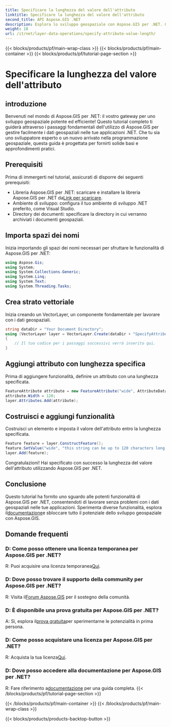 ```yaml
---
title: Specificare la lunghezza del valore dell'attributo
linktitle: Specificare la lunghezza del valore dell'attributo
second_title: API Aspose.GIS .NET
description: Esplora lo sviluppo geospaziale con Aspose.GIS per .NET. Gestisci e manipola facilmente i dati spaziali nelle tue applicazioni .NET.
weight: 18
url: /it/net/layer-data-operations/specify-attribute-value-length/
---
```


{{< blocks/products/pf/main-wrap-class >}}
{{< blocks/products/pf/main-container >}}
{{< blocks/products/pf/tutorial-page-section >}}

# Specificare la lunghezza del valore dell'attributo

## introduzione
Benvenuti nel mondo di Aspose.GIS per .NET: il vostro gateway per uno sviluppo geospaziale potente ed efficiente! Questo tutorial completo ti guiderà attraverso i passaggi fondamentali dell'utilizzo di Aspose.GIS per gestire facilmente i dati geospaziali nelle tue applicazioni .NET. Che tu sia uno sviluppatore esperto o un nuovo arrivato nella programmazione geospaziale, questa guida è progettata per fornirti solide basi e approfondimenti pratici.
## Prerequisiti
Prima di immergerti nel tutorial, assicurati di disporre dei seguenti prerequisiti:
-  Libreria Aspose.GIS per .NET: scaricare e installare la libreria Aspose.GIS per .NET da[Link per scaricare](https://releases.aspose.com/gis/net/).
- Ambiente di sviluppo: configura il tuo ambiente di sviluppo .NET preferito, come Visual Studio.
- Directory dei documenti: specificare la directory in cui verranno archiviati i documenti geospaziali.
## Importa spazi dei nomi
Inizia importando gli spazi dei nomi necessari per sfruttare le funzionalità di Aspose.GIS per .NET:
```csharp
using Aspose.Gis;
using System;
using System.Collections.Generic;
using System.Linq;
using System.Text;
using System.Threading.Tasks;
```
## Crea strato vettoriale
Inizia creando un VectorLayer, un componente fondamentale per lavorare con i dati geospaziali.
```csharp
string dataDir = "Your Document Directory";
using (VectorLayer layer = VectorLayer.Create(dataDir + "SpecifyAttributeValueLength_out.shp", Drivers.Shapefile))
{
    // Il tuo codice per i passaggi successivi verrà inserito qui.
}
```
## Aggiungi attributo con lunghezza specifica
Prima di aggiungere funzionalità, definire un attributo con una lunghezza specificata.
```csharp
FeatureAttribute attribute = new FeatureAttribute("wide", AttributeDataType.String);
attribute.Width = 120;
layer.Attributes.Add(attribute);
```
## Costruisci e aggiungi funzionalità
Costruisci un elemento e imposta il valore dell'attributo entro la lunghezza specificata.
```csharp
Feature feature = layer.ConstructFeature();
feature.SetValue("wide", "this string can be up to 120 characters long now.");
layer.Add(feature);
```
Congratulazioni! Hai specificato con successo la lunghezza del valore dell'attributo utilizzando Aspose.GIS per .NET.
## Conclusione
 Questo tutorial ha fornito uno sguardo alle potenti funzionalità di Aspose.GIS per .NET, consentendoti di lavorare senza problemi con i dati geospaziali nelle tue applicazioni. Sperimenta diverse funzionalità, esplora il[documentazione](https://reference.aspose.com/gis/net/)e sbloccare tutto il potenziale dello sviluppo geospaziale con Aspose.GIS.
## Domande frequenti
### D: Come posso ottenere una licenza temporanea per Aspose.GIS per .NET?
 R: Puoi acquisire una licenza temporanea[Qui](https://purchase.aspose.com/temporary-license/).
### D: Dove posso trovare il supporto della community per Aspose.GIS per .NET?
 R: Visita il[Forum Aspose.GIS](https://forum.aspose.com/c/gis/33) per il sostegno della comunità.
### D: È disponibile una prova gratuita per Aspose.GIS per .NET?
 A: Sì, esplora il[prova gratuita](https://releases.aspose.com/)per sperimentarne le potenzialità in prima persona.
### D: Come posso acquistare una licenza per Aspose.GIS per .NET?
 R: Acquista la tua licenza[Qui](https://purchase.aspose.com/buy).
### D: Dove posso accedere alla documentazione per Aspose.GIS per .NET?
 R: Fare riferimento a[documentazione](https://reference.aspose.com/gis/net/) per una guida completa.
{{< /blocks/products/pf/tutorial-page-section >}}

{{< /blocks/products/pf/main-container >}}
{{< /blocks/products/pf/main-wrap-class >}}

{{< blocks/products/products-backtop-button >}}
